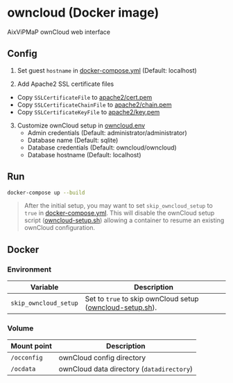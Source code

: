 owncloud (Docker image)
=======================

AixViPMaP ownCloud web interface

Config
------

1. Set guest ``hostname`` in [docker-compose.yml](docker-compose.yml) (Default: localhost)

2. Add Apache2 SSL certificate files
  - Copy ``SSLCertificateFile`` to [apache2/cert.pem](apache2/cert.pem)
  - Copy ``SSLCertificateChainFile`` to [apache2/chain.pem](apache2/chain.pem)
  - Copy ``SSLCertificateKeyFile`` to [apache2/key.pem](apache2/key.pem)

3. Customize ownCloud setup in [owncloud.env](owncloud.env)
   - Admin credentials (Default: administrator/administrator)
   - Database name (Default: sqlite)
   - Database credentials (Default: owncloud/owncloud)
   - Database hostname (Default: localhost)

Run
---

```bash
docker-compose up --build
```

> After the initial setup, you may want to set ``skip_owncloud_setup`` to ``true`` in [docker-compose.yml](docker-compose.yml). This will disable the ownCloud setup script ([owncloud-setup.sh](owncloud-setup.sh)) allowing a container to resume an existing ownCloud configuration.

Docker
------

### Environment

| Variable | Description |
|-|-|
| ``skip_owncloud_setup`` | Set to ``true`` to skip ownCloud setup ([owncloud-setup.sh](owncloud-setup.sh)). |

### Volume

| Mount point | Description |
|-|-|
| ``/occonfig`` | ownCloud config directory |
| ``/ocdata`` | ownCloud data directory (``datadirectory``) |
